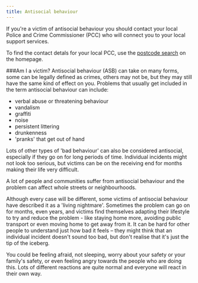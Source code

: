 ```yaml
---
title: Antisocial behaviour
---
```

If you're a victim of antisocial behaviour you should contact your local Police and Crime Commissioner (PCC) who will connect you to your local support services.

To find the contact detals for your local PCC, use the [postcode search](index.html) on the homepage. 

###Am I a victim?
Antisocial behaviour (ASB) can take on many forms, some can be legally defined as crimes, others may not be, but they may still have the same kind of effect on you.
Problems that usually get included in the term antisocial behaviour can include:

- verbal abuse or threatening behaviour
- vandalism
- graffiti
- noise
- persistent littering
- drunkenness
- 'pranks' that get out of hand

Lots of other types of 'bad behaviour' can also be considered antisocial, especially if they go on for long periods of time. Individual incidents might not look too serious, but victims can be on the receiving end for months making their life very difficult.

A lot of people and communities suffer from antisocial behaviour and the problem can affect whole streets or neighbourhoods.


Although every case will be different, some victims of antisocial behaviour have described it as a 'living nightmare'. Sometimes the problem can go on for months, even years, and victims find themselves adapting their lifestyle to try and reduce the problem - like staying home more, avoiding public transport or even moving home to get away from it. It can be hard for other people to understand just how bad it feels – they might think that an individual incident doesn't sound too bad, but don't realise that it's just the tip of the iceberg.

You could be feeling afraid, not sleeping, worry about your safety or your family's safety, or even feeling angry towards the people who are doing this. Lots of different reactions are quite normal and everyone will react in their own way.
